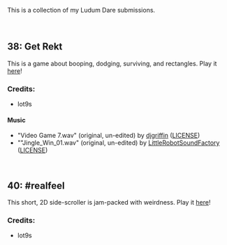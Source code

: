 This is a collection of my Ludum Dare submissions.
<br>
<br>
<br>

## 38: Get Rekt
This is a game about booping, dodging, surviving, and rectangles. Play it [here](https://lot9s.github.io/ludum-dare/38/)!

### Credits:
* lot9s

#### Music
* "Video Game 7.wav" (original, un-edited) by [djgriffin](http://www.freesound.org/people/djgriffin/sounds/172561/) ([LICENSE](https://creativecommons.org/licenses/by-nc/3.0/))
* ""Jingle_Win_01.wav" (original, un-edited) by [LittleRobotSoundFactory](href="http://www.freesound.org/people/LittleRobotSoundFactory/sounds/270545/) ([LICENSE](https://creativecommons.org/licenses/by/3.0/))

<br>

## 40: #realfeel

This short, 2D side-scroller is jam-packed with weirdness. Play it [here](https://lot9s.github.io/ludum-dare/40/)!

### Credits:
* lot9s

